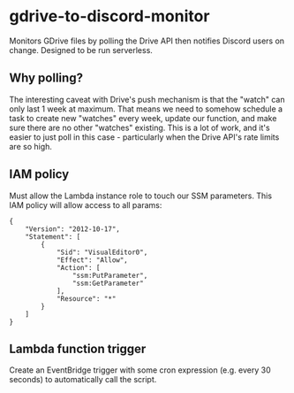 # gdrive-to-discord-monitor
Monitors GDrive files by polling the Drive API then notifies Discord users on change. Designed to be run serverless.

## Why polling?

The interesting caveat with Drive's push mechanism is that the "watch" can only last 1 week at maximum. That means we need to somehow schedule a task to create new "watches" every week, update our function, and make sure there are no other "watches" existing. This is a lot of work, and it's easier to just poll in this case - particularly when the Drive API's rate limits are so high.

## IAM policy

Must allow the Lambda instance role to touch our SSM parameters. This IAM policy will allow access to all params:

```
{
    "Version": "2012-10-17",
    "Statement": [
        {
            "Sid": "VisualEditor0",
            "Effect": "Allow",
            "Action": [
                "ssm:PutParameter",
                "ssm:GetParameter"
            ],
            "Resource": "*"
        }
    ]
}
```

## Lambda function trigger

Create an EventBridge trigger with some cron expression (e.g. every 30 seconds) to automatically call the script.
